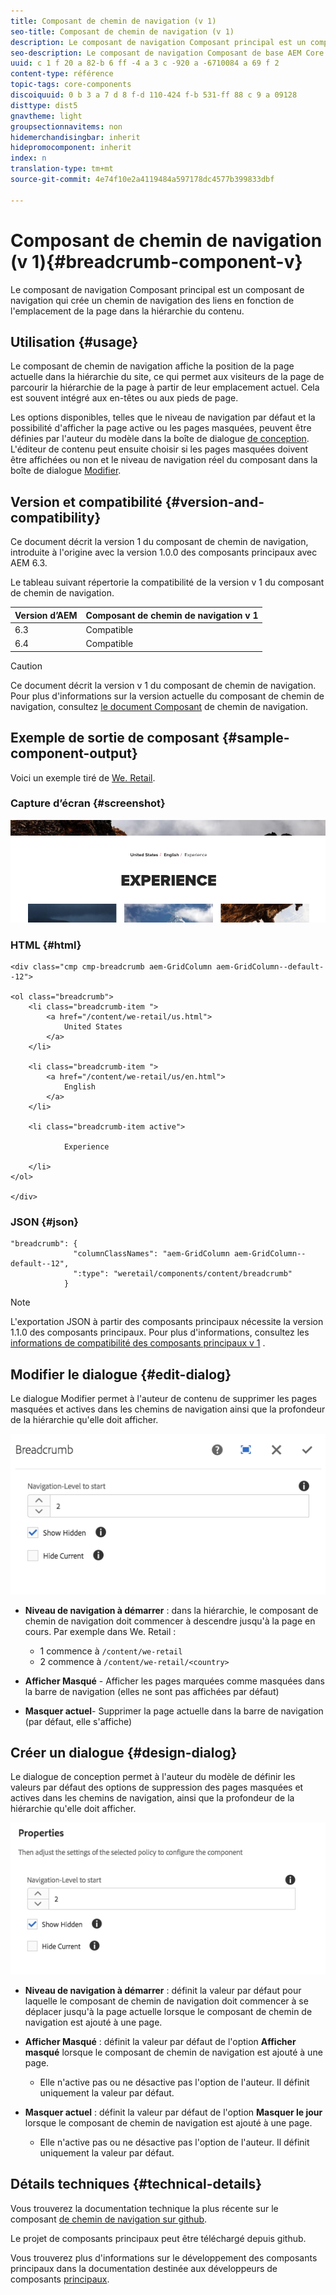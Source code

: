 ```yaml
---
title: Composant de chemin de navigation (v 1)
seo-title: Composant de chemin de navigation (v 1)
description: Le composant de navigation Composant principal est un composant de navigation qui crée un chemin de navigation des liens en fonction de l'emplacement de la page dans la hiérarchie du contenu.
seo-description: Le composant de navigation Composant de base AEM Core est un composant de navigation qui crée un chemin de navigation des liens en fonction de l'emplacement de la page dans la hiérarchie du contenu.
uuid: c 1 f 20 a 82-b 6 ff -4 a 3 c -920 a -6710084 a 69 f 2
content-type: référence
topic-tags: core-components
discoiquuid: 0 b 3 a 7 d 8 f-d 110-424 f-b 531-ff 88 c 9 a 09128
disttype: dist5
gnavtheme: light
groupsectionnavitems: non
hidemerchandisingbar: inherit
hidepromocomponent: inherit
index: n
translation-type: tm+mt
source-git-commit: 4e74f10e2a4119484a597178dc4577b399833dbf

---
```



# Composant de chemin de navigation (v 1){#breadcrumb-component-v}

Le composant de navigation Composant principal est un composant de navigation qui crée un chemin de navigation des liens en fonction de l&#39;emplacement de la page dans la hiérarchie du contenu.

## Utilisation {#usage}

Le composant de chemin de navigation affiche la position de la page actuelle dans la hiérarchie du site, ce qui permet aux visiteurs de la page de parcourir la hiérarchie de la page à partir de leur emplacement actuel. Cela est souvent intégré aux en-têtes ou aux pieds de page.

Les options disponibles, telles que le niveau de navigation par défaut et la possibilité d&#39;afficher la page active ou les pages masquées, peuvent être définies par l&#39;auteur du modèle dans la boîte de dialogue [de conception](breadcrumb-v1.md#main-pars_title_1995166862). L&#39;éditeur de contenu peut ensuite choisir si les pages masquées doivent être affichées ou non et le niveau de navigation réel du composant dans la boîte de dialogue [Modifier](breadcrumb-v1.md#main-pars_title).

## Version et compatibilité {#version-and-compatibility}

Ce document décrit la version 1 du composant de chemin de navigation, introduite à l&#39;origine avec la version 1.0.0 des composants principaux avec AEM 6.3.

Le tableau suivant répertorie la compatibilité de la version v 1 du composant de chemin de navigation.

| Version d’AEM | Composant de chemin de navigation v 1 |
|--- |--- |
| 6.3 | Compatible |
| 6.4 | Compatible |

>[!CAUTION]
>
>Ce document décrit la version v 1 du composant de chemin de navigation.
>Pour plus d&#39;informations sur la version actuelle du composant de chemin de navigation, consultez [le document Composant](breadcrumb.md) de chemin de navigation.

## Exemple de sortie de composant {#sample-component-output}

Voici un exemple tiré de [We. Retail](https://helpx.adobe.com/experience-manager/6-4/sites/developing/using/we-retail.html).

### Capture d’écran {#screenshot}

![](assets/chlimage_1-33.png)

### HTML {#html}

```
<div class="cmp cmp-breadcrumb aem-GridColumn aem-GridColumn--default--12">

<ol class="breadcrumb">
    <li class="breadcrumb-item ">
        <a href="/content/we-retail/us.html">
            United States
        </a>
    </li>

    <li class="breadcrumb-item ">
        <a href="/content/we-retail/us/en.html">
            English
        </a>
    </li>

    <li class="breadcrumb-item active">
        
            Experience
        
    </li>
</ol>
 
</div>
```

### JSON {#json}

```
"breadcrumb": {
              "columnClassNames": "aem-GridColumn aem-GridColumn--default--12",
              ":type": "weretail/components/content/breadcrumb"
            }
```

>[!NOTE]
>
>L&#39;exportation JSON à partir des composants principaux nécessite la version 1.1.0 des composants principaux. Pour plus d&#39;informations, consultez les [informations de compatibilité des composants principaux v 1](versions.md#main-pars_title_236368006) .

## Modifier le dialogue {#edit-dialog}

Le dialogue Modifier permet à l&#39;auteur de contenu de supprimer les pages masquées et actives dans les chemins de navigation ainsi que la profondeur de la hiérarchie qu&#39;elle doit afficher.

![](assets/chlimage_1-34.png)

* **Niveau de navigation à démarrer** : dans la hiérarchie, le composant de chemin de navigation doit commencer à descendre jusqu&#39;à la page en cours. Par exemple dans We. Retail :

   * 1 commence à `/content/we-retail`
   * 2 commence à `/content/we-retail/<country>`

* **Afficher Masqué** - Afficher les pages marquées comme masquées dans la barre de navigation (elles ne sont pas affichées par défaut)
* **Masquer actuel**- Supprimer la page actuelle dans la barre de navigation (par défaut, elle s&#39;affiche)

## Créer un dialogue {#design-dialog}

Le dialogue de conception permet à l&#39;auteur du modèle de définir les valeurs par défaut des options de suppression des pages masquées et actives dans les chemins de navigation, ainsi que la profondeur de la hiérarchie qu&#39;elle doit afficher.

![](assets/chlimage_1-35.png)

* **Niveau de navigation à démarrer** : définit la valeur par défaut pour laquelle le composant de chemin de navigation doit commencer à se déplacer jusqu&#39;à la page actuelle lorsque le composant de chemin de navigation est ajouté à une page.
* **Afficher Masqué** : définit la valeur par défaut de l&#39;option **Afficher masqué** lorsque le composant de chemin de navigation est ajouté à une page.

   * Elle n&#39;active pas ou ne désactive pas l&#39;option de l&#39;auteur. Il définit uniquement la valeur par défaut.

* **Masquer actuel** : définit la valeur par défaut de l&#39;option **Masquer le jour** lorsque le composant de chemin de navigation est ajouté à une page.

   * Elle n&#39;active pas ou ne désactive pas l&#39;option de l&#39;auteur. Il définit uniquement la valeur par défaut.

## Détails techniques {#technical-details}

Vous trouverez la documentation technique la plus récente sur le composant [de chemin de navigation sur github](https://github.com/adobe/aem-core-wcm-components/tree/master/content/src/content/jcr_root/apps/core/wcm/components/breadcrumb/v1/breadcrumb).

Le projet de composants principaux peut être téléchargé depuis github.

Vous trouverez plus d&#39;informations sur le développement des composants principaux dans la documentation destinée aux développeurs de composants [principaux](developing.md).
